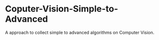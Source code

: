 # Coputer-Vision-Simple-to-Advanced
A approach to collect simple to advanced algorithms on Computer Vision.
